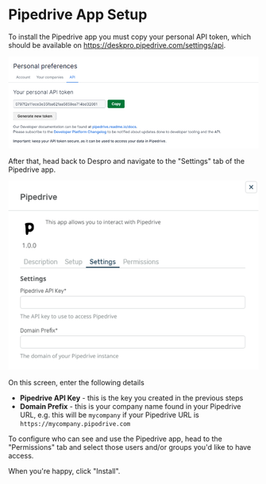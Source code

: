 # Pipedrive App Setup

To install the Pipedrive app you must copy your personal API token, which should be available on https://deskpro.pipedrive.com/settings/api.

[![](/docs/assets/setup/pipedriveApiPage.png)](/docs/assets/setup/pipedriveApiPage.png)

After that, head back to Despro and navigate to the "Settings" tab of the Pipedrive app.

[![](/docs/assets/setup/deskproPipedriveSecretPage.png)](/docs/assets/setup/deskproPipedriveSecretPage.png)

On this screen, enter the following details

- **Pipedrive API Key** - this is the key you created in the previous steps
- **Domain Prefix** - this is your company name found in your Pipedrive URL, e.g. this will be `mycompany` if your Pipedrive URL is `https://mycompany.pipodrive.com`

To configure who can see and use the Pipedrive app, head to the "Permissions" tab and select those users and/or groups you'd like to have access.

When you're happy, click "Install".
